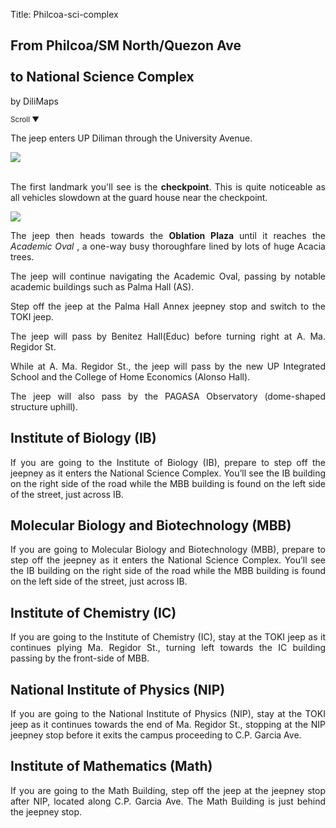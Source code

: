 Title: Philcoa-sci-complex

<section id='cover' class='cover active'>
<h1> From Philcoa/SM North/Quezon Ave <br><br>to National Science Complex </h1>
<p align='justify'>by DiliMaps </p>
<small class='scroll'>Scroll ▼</small>
</section>

<section id='philcoa'>
<p align='justify'>The jeep enters UP Diliman through the University Avenue.
</p>
</section>


<section id='checkpoint'>
<img src='https://lh5.googleusercontent.com/sMFt20bUa525jdRRFqegGWrHP-A4iiqN7wZCUrEv_Edn8tX7nf0VN4-dhMJww8Vi9VMnnEI764dF3HveU6Nq27hIrAt-W327uv3hsNWzkZudF9B4FnS2-Gus'>
<br><br>
<p align='justify'>
The first landmark you'll see is the <b>checkpoint</b>. This is quite noticeable as all vehicles slowdown at the guard house near the checkpoint.
</p>
</section>

  <section id='oble'>
    <img src='https://lh5.googleusercontent.com/Yz5J2JH1WOC3rDIvLnC-0kHeuK0F7Q8I7KXhRWGsx79Ev4f_xbZFySb49DLnGdWV-52yjPxcneu3kx2XpNdRy_e7hNYH-41eLrYwb7Q5HBn8saCd2RuffH4d'>
    <p align="justify">The jeep then heads towards the <b> Oblation Plaza </b> until it reaches the <i> Academic Oval </i>, a one-way busy thoroughfare lined by lots of huge Acacia trees.</p>
    </section>


<section id='as'>
<p align='justify'>
The jeep will continue navigating the Academic Oval, passing by notable academic buildings such as Palma Hall (AS).
</p>
</section>


<section id='phan-shed'>
<p align='justify'>
Step off the jeep at the Palma Hall Annex jeepney stop and switch to the TOKI jeep.
</p>
</section>


<section id='educ'>
<p align='justify'>
The jeep will pass by Benitez Hall(Educ) before turning right at A. Ma. Regidor St.
</p>
</section>

<section id='che'>
<p align='justify'>
While at A. Ma. Regidor St., the jeep will pass by the new UP Integrated School and the College of Home Economics (Alonso Hall).
</p>
</section>

<section id='pagasa'>
<p align='justify'>
The jeep will also pass by the PAGASA Observatory (dome-shaped structure uphill).
</p>
</section>

<section id='bio'>
<h1> Institute of Biology (IB)</h1>
<p align='justify'>
If you are going to the Institute of Biology (IB), prepare to step off the jeepney as it enters the National Science Complex. You’ll see the IB building on the right side of the road while the MBB building is found on the left side of the street, just across IB.
</p>
</section>

<section id='mbb'>
<h1> Molecular Biology and Biotechnology (MBB)</h1>
<p align='justify'>
If you are going to  Molecular Biology and Biotechnology (MBB), prepare to step off the jeepney as it enters the National Science Complex. You’ll see the IB building on the right side of the road while the MBB building is found on the left side of the street, just across IB.
</p>
</section>

<section id='chem'>
<h1> Institute of Chemistry (IC)</h1>
<p align='justify'>
If you are going to the Institute of Chemistry (IC),  stay at the TOKI jeep as it continues plying Ma. Regidor St.,  turning left towards the IC building passing by the front-side of MBB.
</p>
</section>

<section id='physics'>
<h1>National Institute of Physics (NIP)</h1>
<p align='justify'>
If you are going to the  National Institute of Physics (NIP), stay at the TOKI jeep as it continues towards the end of Ma. Regidor St., stopping at the NIP jeepney stop before it exits the campus proceeding to C.P. Garcia Ave.
</p>
</section>

<section id='math'>
<h1> Institute of Mathematics (Math)</h1>
<p align='justify'>
If you are going to the Math Building, step off the jeep at the jeepney stop after NIP, located along C.P. Garcia Ave. The Math Building is just behind the jeepney stop.
</p>
</section>